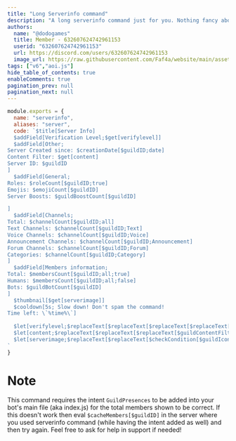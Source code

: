 ```yaml
---
title: "Long Serverinfo command"
description: "A long serverinfo command just for you. Nothing fancy about it."
authors:
  name: "@dodogames"
  title: Member - 632607624742961153
  userid: "632607624742961153"
  url: https://discord.com/users/632607624742961153
  image_url: https://raw.githubusercontent.com/Faf4a/website/main/assets/images/avatars/632607624742961153.png
tags: ["v6","aoi.js"]
hide_table_of_contents: true
enableComments: true
pagination_prev: null
pagination_next: null
---
```


```js
module.exports = {
  name: "serverinfo",
  aliases: "server",
  code: `$title[Server Info]
  $addField[Verification Level;$get[verifylevel]]
  $addField[Other;
Server Created since: $creationDate[$guildID;date]
Content Filter: $get[content]
Server ID: $guildID
]
  $addField[General;
Roles: $roleCount[$guildID;true]
Emojis: $emojiCount[$guildID] 
Server Boosts: $guildBoostCount[$guildID]

]
  $addField[Channels;
Total: $channelCount[$guildID;all]
Text Channels: $channelCount[$guildID;Text]
Voice Channels: $channelCount[$guildID;Voice]
Announcement Channels: $channelCount[$guildID;Announcement]
Forum Channels: $channelCount[$guildID;Forum]
Categories: $channelCount[$guildID;Category]
]
  $addField[Members information;
Total: $membersCount[$guildID;all;true]
Humans: $membersCount[$guildID;all;false]
Bots: $guildBotCount[$guildID]
]
  $thumbnail[$get[serverimage]]
  $cooldown[5s; Slow down! Don't spam the command!
Time left: \`%time%\`]
  
  $let[verifylevel;$replaceText[$replaceText[$replaceText[$replaceText[$replaceText[$GuildVerificationLevel;1;Low];2;Medium];3;High];4;Very High];0;None]]
  $let[content;$replaceText[$replaceText[$replaceText[$guildContentFilter[$guildID];0;Disabled];1;Medium];2;High]]
  $let[serverimage;$replaceText[$replaceText[$checkCondition[$guildIcon==];false;$guildIcon];true;$userAvatar[$clientID]]]
`
}
```

# Note

This command requires the intent `GuildPresences` to be added into your bot's main file (aka index.js) for the total
members shown to be correct. If this doesn't work then eval `$cacheMembers[$guildID]` in the server where you used
serverinfo command (while having the intent added as well) and then try again. Feel free to ask for help in support if
needed!
